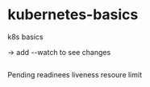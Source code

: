 # kubernetes-basics
k8s basics

-> add --watch to see changes 
```shell

```

Pending 
readinees
liveness
resoure limit 
